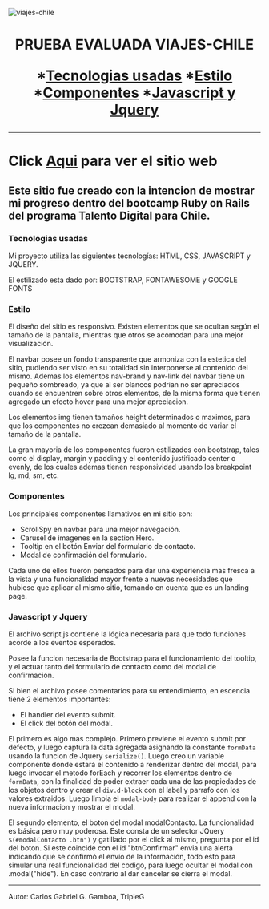 ![viajes-chile](https://raw.githubusercontent.com/tripleG-Master/viajes-chile/main/favicon.ico)

<h1 align="center"> PRUEBA EVALUADA VIAJES-CHILE </h>


*[Tecnologias usadas](#Tecnologias-usadas)
*[Estilo](#Estilo)
*[Componentes](#Componentes)
*[Javascript y Jquery](#Javascript-y-Jquery)

***

# Click [Aqui](https://tripleg-master.github.io/viajes-chile/) para ver el sitio web
 
## Este sitio fue creado con la intencion de mostrar mi progreso dentro del bootcamp Ruby on Rails del programa Talento Digital para Chile.

### Tecnologias usadas
Mi proyecto utiliza las siguientes tecnologías:
HTML, CSS, JAVASCRIPT y JQUERY. 

El estilizado esta dado por:
BOOTSTRAP, FONTAWESOME y GOOGLE FONTS

### Estilo
El diseño del sitio es responsivo. Existen elementos que se ocultan según el tamaño de la pantalla, mientras que otros se acomodan para una mejor visualización.

El navbar posee un fondo transparente que armoniza con la estetica del sitio, pudiendo ser visto en su totalidad sin interponerse al contenido del mismo. Ademas los elementos nav-brand y nav-link del navbar tiene un pequeño sombreado, ya que al ser blancos podrian no ser apreciados cuando se encuentren sobre otros elementos, de la misma forma que tienen agregado un efecto hover para una mejor apreciacion.

Los elementos img tienen tamaños height determinados o maximos, para que los componentes no crezcan demasiado al momento de variar el tamaño de la pantalla.

La gran mayoria de los componentes fueron estilizados con bootstrap, tales como el display, margin y padding y el contenido justificado center o evenly, de los cuales ademas tienen responsividad usando los breakpoint lg, md, sm, etc.

### Componentes
Los principales componentes llamativos en mi sitio son:
- ScrollSpy en navbar para una mejor navegación.
- Carusel de imagenes en la section Hero.
- Tooltip en el botón Enviar del formulario de contacto.
- Modal de confirmación del formulario.

Cada uno de ellos fueron pensados para dar una experiencia mas fresca a la vista y una funcionalidad mayor frente a nuevas necesidades que hubiese que aplicar al mismo sitio, tomando en cuenta que es un landing page.

### Javascript y Jquery
El archivo script.js contiene la lógica necesaria para que todo funciones acorde a los eventos esperados.

Posee la funcion necesaria de Bootstrap para el funcionamiento del tooltip, y el actuar tanto del formulario de contacto como del modal de confirmación.

Si bien el archivo posee comentarios para su entendimiento, en escencia tiene 2 elementos importantes:
- El handler del evento submit. 
- El click del botón del modal.
  
El primero es algo mas complejo.
Primero previene el evento submit por defecto, y luego captura la data agregada asignando la constante <code>formData</code> usando la funcion de Jquery <code>serialize()</code>. Luego creo un variable componente donde estará el contenido a renderizar dentro del modal, para luego invocar el metodo forEach y recorrer los elementos dentro de <code>formData</code>, con la finalidad de poder extraer cada una de las propiedades de los objetos dentro y crear el <code>div.d-block</code> con el label y parrafo con los valores extraidos.
Luego limpia el <code>modal-body</code> para realizar el append con la nueva informacion y mostrar el modal.

El segundo elemento, el boton del modal modalContacto.
La funcionalidad es básica pero muy poderosa. Este consta de un selector JQuery <code>$(#modalContacto .btn")</code> y gatillado por el click al mismo, pregunta por el id del boton. Si este coincide con el id "btnConfirmar" envia una alerta indicando que se confirmó el envío de la información, todo esto para simular una real funcionalidad del codigo, para luego ocultar el modal con .modal("hide"). En caso contrario al dar cancelar se cierra el modal.


***

Autor: Carlos Gabriel G. Gamboa, TripleG
